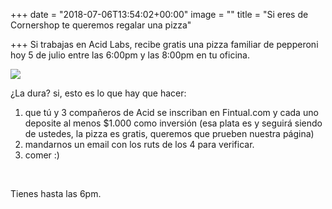 +++
date = "2018-07-06T13:54:02+00:00"
image = ""
title = "Si eres de Cornershop te queremos regalar una pizza"

+++
Si trabajas en Acid Labs, recibe gratis una pizza familiar de pepperoni hoy 5 de julio entre las 6:00pm y las 8:00pm en tu oficina.

![](/uploads/pizza-1344720_640.jpg)

¿La dura? si, esto es lo que hay que hacer:

1. que tú y 3 compañeros de Acid se inscriban en Fintual.com y cada uno deposite al menos $1.000 como inversión (esa plata es y seguirá siendo de ustedes, la pizza es gratis, queremos que prueben nuestra página)
2. mandarnos un email con los ruts de los 4 para verificar.
3. comer :)

<br>

Tienes hasta las 6pm.